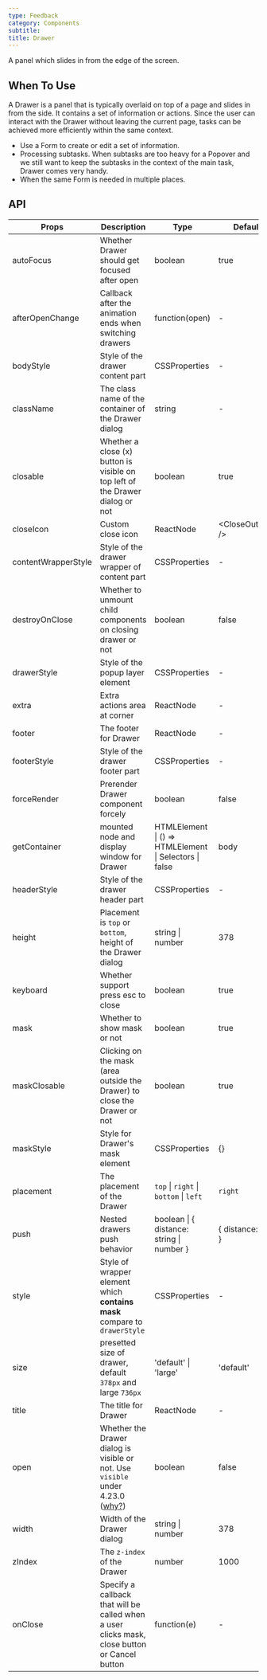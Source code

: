 ```yaml
---
type: Feedback
category: Components
subtitle:
title: Drawer
---
```


A panel which slides in from the edge of the screen.

## When To Use

A Drawer is a panel that is typically overlaid on top of a page and slides in from the side. It contains a set of information or actions. Since the user can interact with the Drawer without leaving the current page, tasks can be achieved more efficiently within the same context.

- Use a Form to create or edit a set of information.
- Processing subtasks. When subtasks are too heavy for a Popover and we still want to keep the subtasks in the context of the main task, Drawer comes very handy.
- When the same Form is needed in multiple places.

## API

| Props               | Description                                                                                                | Type                                                   | Default              | Version |
| ------------------- | ---------------------------------------------------------------------------------------------------------- | ------------------------------------------------------ | -------------------- | ------- |
| autoFocus           | Whether Drawer should get focused after open                                                               | boolean                                                | true                 | 4.17.0  |
| afterOpenChange     | Callback after the animation ends when switching drawers                                                   | function(open)                                         | -                    | 4.23.0  |
| bodyStyle           | Style of the drawer content part                                                                           | CSSProperties                                          | -                    |         |
| className           | The class name of the container of the Drawer dialog                                                       | string                                                 | -                    |         |
| closable            | Whether a close (x) button is visible on top left of the Drawer dialog or not                              | boolean                                                | true                 |         |
| closeIcon           | Custom close icon                                                                                          | ReactNode                                              | &lt;CloseOutlined /> |         |
| contentWrapperStyle | Style of the drawer wrapper of content part                                                                | CSSProperties                                          | -                    |         |
| destroyOnClose      | Whether to unmount child components on closing drawer or not                                               | boolean                                                | false                |         |
| drawerStyle         | Style of the popup layer element                                                                           | CSSProperties                                          | -                    |         |
| extra               | Extra actions area at corner                                                                               | ReactNode                                              | -                    | 4.17.0  |
| footer              | The footer for Drawer                                                                                      | ReactNode                                              | -                    |         |
| footerStyle         | Style of the drawer footer part                                                                            | CSSProperties                                          | -                    |         |
| forceRender         | Prerender Drawer component forcely                                                                         | boolean                                                | false                |         |
| getContainer        | mounted node and display window for Drawer                                                                 | HTMLElement \| () => HTMLElement \| Selectors \| false | body                 |         |
| headerStyle         | Style of the drawer header part                                                                            | CSSProperties                                          | -                    |         |
| height              | Placement is `top` or `bottom`, height of the Drawer dialog                                                | string \| number                                       | 378                  |         |
| keyboard            | Whether support press esc to close                                                                         | boolean                                                | true                 |         |
| mask                | Whether to show mask or not                                                                                | boolean                                                | true                 |         |
| maskClosable        | Clicking on the mask (area outside the Drawer) to close the Drawer or not                                  | boolean                                                | true                 |         |
| maskStyle           | Style for Drawer's mask element                                                                            | CSSProperties                                          | {}                   |         |
| placement           | The placement of the Drawer                                                                                | `top` \| `right` \| `bottom` \| `left`                 | `right`              |         |
| push                | Nested drawers push behavior                                                                               | boolean \| { distance: string \| number }              | { distance: 180 }    | 4.5.0+  |
| style               | Style of wrapper element which **contains mask** compare to `drawerStyle`                                  | CSSProperties                                          | -                    |         |
| size                | presetted size of drawer, default `378px` and large `736px`                                                | 'default' \| 'large'                                   | 'default'            | 4.17.0  |
| title               | The title for Drawer                                                                                       | ReactNode                                              | -                    |         |
| open                | Whether the Drawer dialog is visible or not. Use `visible` under 4.23.0 ([why?](/docs/react/faq#why-open)) | boolean                                                | false                | 4.23.0  |
| width               | Width of the Drawer dialog                                                                                 | string \| number                                       | 378                  |         |
| zIndex              | The `z-index` of the Drawer                                                                                | number                                                 | 1000                 |         |
| onClose             | Specify a callback that will be called when a user clicks mask, close button or Cancel button              | function(e)                                            | -                    |         |
